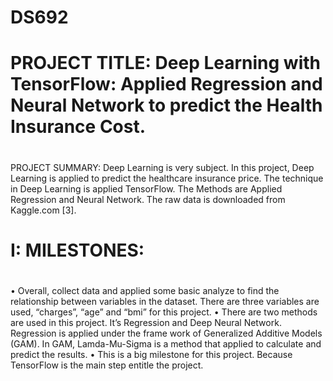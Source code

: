 # DS692
# PROJECT TITLE: Deep Learning with TensorFlow: Applied Regression and Neural Network to predict the Health Insurance Cost.
#
#
PROJECT SUMMARY: 
Deep Learning is very subject. In this project, Deep Learning is applied to predict the healthcare insurance price. The technique in Deep Learning is applied TensorFlow. The Methods are Applied Regression and Neural Network. The raw data is downloaded from Kaggle.com [3].
#
#
# I: MILESTONES: 
# 
 •	Overall, collect data and applied some basic analyze to find the relationship between variables in the dataset.  There are three variables are used, “charges”, “age” and “bmi” for this project.
 •	There are two methods are used in this project. It’s Regression and Deep Neural Network.  Regression is applied under the frame work of Generalized Additive Models (GAM).  In GAM, Lamda-Mu-Sigma is a method that applied to calculate and predict the results.
 •	This is a big milestone for this project.  Because TensorFlow is the main step entitle the project. 
